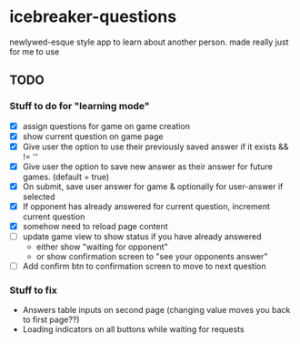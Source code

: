 # icebreaker-questions
newlywed-esque style app to learn about another person. made really just for me to use

## TODO
### Stuff to do for "learning mode"

* [x] assign questions for game on game creation
* [x] show current question on game page
* [x] Give user the option to use their previously saved answer if it exists && != ''
* [x] Give user the option to save new answer as their answer for future games. (default = true)
* [x] On submit, save user answer for game & optionally for user-answer if selected
* [x] If opponent has already answered for current question, increment current question
* [x] somehow need to reload page content
* [ ] update game view to show status if you have already answered
    * either show "waiting for opponent"
    * or show confirmation screen to "see your opponents answer"
* [ ] Add confirm btn to confirmation screen to move to next question

### Stuff to fix
* Answers table inputs on second page (changing value moves you back to first page??)
* Loading indicators on all buttons while waiting for requests